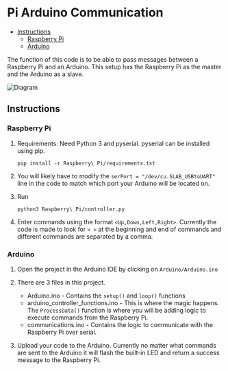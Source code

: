 # Pi Arduino Communication
<!-- vscode-markdown-toc -->
* [Instructions](#Instructions)
	* [Raspberry Pi](#RaspberryPi)
	* [Arduino](#Arduino)

<!-- vscode-markdown-toc-config
	numbering=false
	autoSave=true
	/vscode-markdown-toc-config -->
<!-- /vscode-markdown-toc -->

The function of this code is to be able to pass messages between a Raspberry Pi and an Arduino. This setup has the Raspberry Pi as the master and the Arduino as a slave.

![Diagram](https://raw.githubusercontent.com/himalayanelixir/arduino-pi-communication/master/docs/arduino-pi-communication.png)

## <a name='Instructions'></a>Instructions

### <a name='RaspberryPi'></a>Raspberry Pi
 
 1. Requirements: Need Python 3 and pyserial. pyserial can be installed using pip. 

    ```
    pip install -r Raspberry\ Pi/requirements.txt
    ```

 3. You will likely have to modify the `serPort = "/dev/cu.SLAB_USBtoUART"` line in the code to match which port your Arduino will be located on. 

 2. Run

    ```
    python3 Raspberry\ Pi/controller.py
    ```

 3. Enter commands using the format `<Up,Down,Left,Right>`. Currently the code is made to look for `< >` at the beginning and end of commands and different commands are separated by a comma. 


### <a name='Arduino'></a>Arduino

1. Open the project in the Arduino IDE by clicking on `Arduino/Arduino.ino`

2. There are 3 files in this project. 
    
    - Arduino.ino - Contains the `setup()` and `loop()` functions 
    - arduino_controller_functions.ino - This is where the magic happens. The `ProcessData()` function is where you will be adding logic to execute commands from the Raspberry Pi.
    - communications.ino - Contains the logic to communicate with the Raspberry Pi over serial. 

3. Upload your code to the Arduino. Currently no matter what commands are sent to the Arduino it will flash the built-in LED and return a success message to the Raspberry Pi. 
